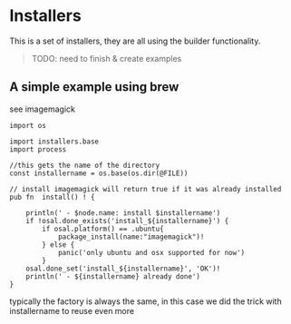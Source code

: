 # Installers

This is a set of installers, they are all using the builder functionality.

> TODO: need to finish & create examples

## A simple example using brew

see imagemagick

```golang
import os

import installers.base
import process

//this gets the name of the directory
const installername = os.base(os.dir(@FILE))

// install imagemagick will return true if it was already installed
pub fn  install() ! {

	println(' - $node.name: install $installername')
	if !osal.done_exists('install_${installername}') {
		if osal.platform() == .ubuntu{
			package_install(name:"imagemagick")!
		} else {
			panic('only ubuntu and osx supported for now')
		}
	osal.done_set('install_${installername}', 'OK')!
	println(' - ${installername} already done')
}

```

typically the factory is always the same, in this case we did the trick with installername to reuse even more
